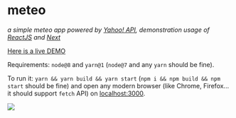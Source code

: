 # meteo

*a simple meteo app powered by [Yahoo! API](https://developer.yahoo.com/weather/), demonstration usage of [ReactJS](https://github.com/facebook/react) and [Next](https://github.com/zeit/next)*

[Here is a live DEMO](https://meteo-ertawcwkso.now.sh/)

Requirements: `node@8` and `yarn@1` (`node@7` and any `yarn` should be fine).

To run it: `yarn && yarn build && yarn start` (`npm i && npm build && npm start` should be fine) and open any modern browser (like Chrome, Firefox... it should support `fetch` API) on [localhost:3000](http://localhost:3000).

![](https://i.gyazo.com/8001798fe24d185043cf5f0885f4fdac.gif)

